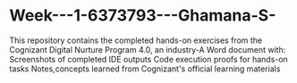 # Week---1-6373793---Ghamana-S-
This repository contains the completed hands-on exercises from the Cognizant Digital Nurture Program 4.0, an industry-A Word document with: Screenshots of completed IDE outputs Code execution proofs for hands-on tasks Notes,concepts learned from Cognizant's official learning materials

